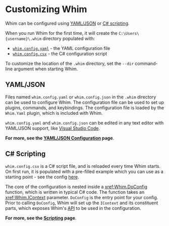 # Customizing Whim

Whim can be configured using [YAML/JSON](#yamljson) or [C# scripting](#c-scripting).

When you run Whim for the first time, it will create the `C:\Users\{username}\.whim` directory populated with:

- [`whim.config.yaml`](https://github.com/dalyIsaac/Whim/blob/main/src/Whim/Template/whim.config.yaml) - the YAML configuration file
- [`whim.config.csx`](https://github.com/dalyIsaac/Whim/blob/main/src/Whim/Template/whim.config.csx) - the C# configuration script

To customize the location of the `.whim` directory, set the `--dir` command-line argument when starting Whim.

## YAML/JSON

Files named `whim.config.yaml` or `whim.config.json` in the `.whim` directory can be used to configure Whim. The configuration file can be used to set up plugins, commands, and keybindings. The configuration file is loaded by the `Whim.Yaml` plugin, which is included with Whim.

`whim.config.yaml` and `whim.config.json` can be edited in any text editor with YAML/JSON support, like [Visual Studio Code](https://code.visualstudio.com/download).

**For more, see the [YAML/JSON Configuration](../configure/yaml-json-configuration.md) page**.

## C# Scripting

`whim.config.csx` is a C# script file, and is reloaded every time Whim starts. On first run, it is populated with a pre-filled example which you can use as a starting point - see the config [here](https://github.com/dalyIsaac/Whim/blob/main/src/Whim/Template/whim.config.csx).

The core of the configuration is nested inside a <xref:Whim.DoConfig> function, which is written in typical C# code. The function takes an <xref:Whim.IContext> parameter. `DoConfig` is the entry point for your config. Prior to calling `DoConfig`, Whim will set up the `IContext` and its constituent parts, which exposes Whim's [API](/api) to be used in the configuration.

**For more, see the [Scripting](../script/scripting.md) page**.

